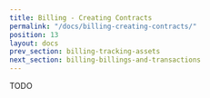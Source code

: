```yaml
---
title: Billing - Creating Contracts
permalink: "/docs/billing-creating-contracts/"
position: 13
layout: docs
prev_section: billing-tracking-assets
next_section: billing-billings-and-transactions
---
```


TODO
